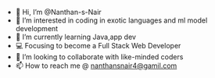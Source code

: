- 👋 Hi, I’m @Nanthan-s-Nair
- 👀 I’m interested in coding in exotic languages and ml model development 
- 🌱 I’m currently learning Java,app dev
- 💻 Focusing to become a Full Stack Web Developer
- 💞️ I’m looking to collaborate with like-minded coders
- 📫 How to reach me @ nanthansnair4@gamil.com

<!---
Nanthan-s-Nair/Nanthan-s-Nair is a ✨ special ✨ repository because its `README.md` (this file) appears on your GitHub profile.
You can click the Preview link to take a look at your changes.
--->
